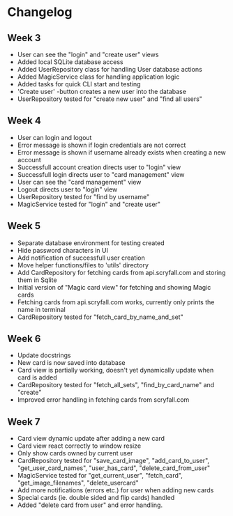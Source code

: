 # Changelog

## Week 3

- User can see the "login" and "create user" views
- Added local SQLite database access
- Added UserRepository class for handling User database actions
- Added MagicService class for handling application logic
- Added tasks for quick CLI start and testing
- 'Create user' -button creates a new user into the database
- UserRepository tested for "create new user" and "find all users"

## Week 4

- User can login and logout
- Error message is shown if login credentials are not correct
- Error message is shown if username already exists when creating a new account
- Successfull account creation directs user to "login" view
- Successfull login directs user to "card management" view
- User can see the "card management" view
- Logout directs user to "login" view
- UserRepository tested for "find by username"
- MagicService tested for "login" and "create user"

## Week 5

- Separate database environment for testing created
- Hide password characters in UI
- Add notification of successfull user creation
- Move helper functions/files to 'utils' directory
- Add CardRepository for fetching cards from api.scryfall.com and storing them in Sqlite
- Initial version of "Magic card view" for fetching and showing Magic cards
- Fetching cards from api.scryfall.com works, currently only prints the name in terminal
- CardRepository tested for "fetch_card_by_name_and_set"

## Week 6
- Update docstrings
- New card is now saved into database
- Card view is partially working, doesn't yet dynamically update when card is added
- CardRepository tested for "fetch_all_sets", "find_by_card_name" and "create"
- Improved error handling in fetching cards from scryfall.com

## Week 7
- Card view dynamic update after adding a new card
- Card view react correctly to window resize
- Only show cards owned by current user
- CardRepository tested for "save_card_image", "add_card_to_user", "get_user_card_names", "user_has_card", "delete_card_from_user"
- MagicService tested for "get_current_user", "fetch_card", "get_image_filenames", "delete_usercard"
- Add more notifications (errors etc.) for user when adding new cards
- Special cards (ie. double sided and flip cards) handled
- Added "delete card from user" and error handling.